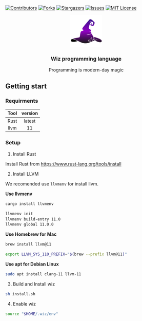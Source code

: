 <!-- PROJECT SHIELDS -->
[![Contributors][contributors-shield]][contributors-url]
[![Forks][forks-shield]][forks-url]
[![Stargazers][stars-shield]][stars-url]
[![Issues][issues-shield]][issues-url]
[![MIT License][license-shield]][license-url]

<!-- PROJECT LOGO -->
<div align="center">
    <p><a href="https://github.com/ChanTsune/wiz"><img src="./icon.svg" width="100" hight="100"/></a></p>
    <p><h3>Wiz programming language</h3></p>
    <p>Programming is modern-day magic
</p>
</div>


## Getting start

### Requirments

|Tool|version|
|:-:|:-:|
|Rust|latest|
|llvm|11|

### Setup

1. Install Rust

Install Rust from https://www.rust-lang.org/tools/install

2. Install LLVM

We recomended use `llvmenv` for install llvm.

**Use llvmenv**
```bash
cargo install llvmenv
```

```bash
llvmenv init
llvmenv build-entry 11.0
llvmenv global 11.0.0
```

**Use Homebrew for Mac**

```bash
brew install llvm@11
```

```bash
export LLVM_SYS_110_PREFIX="$(brew --prefix llvm@11)"
```

**Use apt for Debian Linux**

```bash
sudo apt install clang-11 llvm-11
```

3. Build and Install wiz

```bash
sh install.sh
```

4. Enable wiz

```bash
source "$HOME/.wiz/env"
```

<!-- MARKDOWN LINKS & IMAGES -->
[contributors-shield]: https://img.shields.io/github/contributors/ChanTsune/wiz.svg
[contributors-url]: https://github.com/ChanTsune/wiz/graphs/contributors
[forks-shield]: https://img.shields.io/github/forks/ChanTsune/wiz.svg
[forks-url]: https://github.com/ChanTsune/wiz/network/members
[stars-shield]: https://img.shields.io/github/stars/ChanTsune/wiz.svg
[stars-url]: https://github.com/ChanTsune/wiz/stargazers
[issues-shield]: https://img.shields.io/github/issues/ChanTsune/wiz.svg
[issues-url]: https://github.com/ChanTsune/wiz/issues
[license-shield]: https://img.shields.io/github/license/ChanTsune/wiz.svg
[license-url]: https://github.com/ChanTsune/wiz/blob/main/LICENSE
